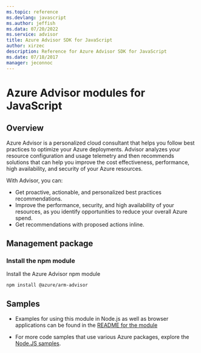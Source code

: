 ```yaml
---
ms.topic: reference
ms.devlang: javascript
ms.author: jeffish
ms.data: 07/20/2022
ms.service: advisor
title: Azure Advisor SDK for JavaScript
author: xirzec
description: Reference for Azure Advisor SDK for JavaScript
ms.date: 07/18/2017
manager: jeconnoc
---
```

# Azure Advisor modules for JavaScript

## Overview

Azure Advisor is a personalized cloud consultant that helps you follow best practices to optimize your Azure deployments. Advisor analyzes your resource configuration and usage telemetry and then recommends solutions that can help you improve the cost effectiveness, performance, high availability, and security of your Azure resources.

With Advisor, you can:
- Get proactive, actionable, and personalized best practices recommendations.
- Improve the performance, security, and high availability of your resources, as you identify opportunities to reduce your overall Azure spend.
- Get recommendations with proposed actions inline.

## Management package

### Install the npm module

Install the Azure Advisor npm module

```bash
npm install @azure/arm-advisor
```

## Samples

* Examples for using this module in Node.js as well as browser applications can be found in the [README for the module](https://www.npmjs.com/package/@azure/arm-advisor)


* For more code samples that use various Azure packages, explore the [Node.JS samples](https://docs.microsoft.com/samples/browse/?languages=nodejs).
